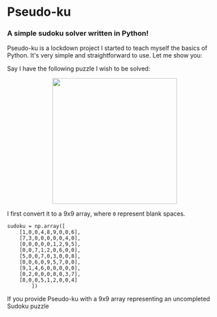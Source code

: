 # Pseudo-ku
### A simple sudoku solver written in Python!

Pseudo-ku is a lockdown project I started to teach myself the basics of Python.
It's very simple and straightforward to use. Let me show you:

Say I have the following puzzle I wish to be solved:
<p align="center">
  <img width="292" height="294" src="https://i.imgur.com/cIDW5bG.png">
</p>

I first convert it to a 9x9 array, where `0` represent blank spaces.
```
sudoku = np.array([  
    [1,0,0,4,8,9,0,0,6],
    [7,3,0,0,0,0,0,4,0],
    [0,0,0,0,0,1,2,9,5],
    [0,0,7,1,2,0,6,0,0],
    [5,0,0,7,0,3,0,0,8],
    [0,0,6,0,9,5,7,0,0],
    [9,1,4,6,0,0,0,0,0],
    [0,2,0,0,0,0,0,3,7],
    [8,0,0,5,1,2,0,0,4] 
        ])
```


If you provide Pseudo-ku with a 9x9 array representing an uncompleted Sudoku 
puzzle  




